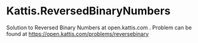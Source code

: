 # Kattis.ReversedBinaryNumbers
Solution to Reversed Binary Numbers at open.kattis.com .
Problem can be found at https://open.kattis.com/problems/reversebinary
